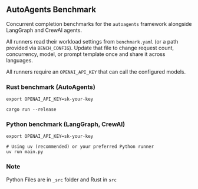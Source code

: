 ## AutoAgents Benchmark

Concurrent completion benchmarks for the `autoagents` framework alongside LangGraph and CrewAI agents.

All runners read their workload settings from `benchmark.yaml` (or a path provided via `BENCH_CONFIG`). Update that file to change request count, concurrency, model, or prompt template once and share it across languages.

All runners require an `OPENAI_API_KEY` that can call the configured models.

### Rust benchmark (AutoAgents)

```shell
export OPENAI_API_KEY=sk-your-key

cargo run --release
```

### Python benchmark (LangGraph, CrewAI)

```shell
export OPENAI_API_KEY=sk-your-key

# Using uv (recommended) or your preferred Python runner
uv run main.py
```


### Note

Python Files are in `_src` folder and Rust in `src`
